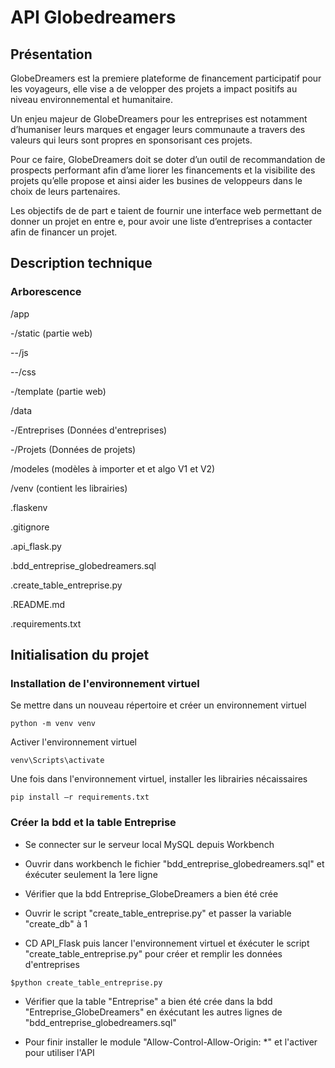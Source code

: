 # API Globedreamers

## Présentation 

GlobeDreamers est la premiere plateforme de financement participatif pour les voyageurs, elle vise a de velopper des projets a impact positifs au niveau environnemental et humanitaire.

Un enjeu majeur de GlobeDreamers pour les entreprises est notamment d’humaniser leurs marques et engager leurs communaute a travers des valeurs qui leurs sont propres en sponsorisant ces projets.

Pour ce faire, GlobeDreamers doit se doter d’un outil de recommandation de prospects performant afin d’ame liorer les financements et la visibilite des projets qu’elle propose et ainsi aider les busines de veloppeurs dans le choix de leurs partenaires.

Les objectifs de de part e taient de fournir une interface web permettant de donner un projet en entre e, pour avoir une liste d’entreprises a contacter afin de financer un projet.

## Description technique 

### Arborescence

/app 

-/static (partie web)

--/js

--/css

-/template (partie web)

/data

-/Entreprises (Données d'entreprises)

-/Projets (Données de projets)

/modeles (modèles à importer et et algo V1 et V2)

/venv (contient les librairies)

.flaskenv

.gitignore

.api_flask.py

.bdd_entreprise_globedreamers.sql

.create_table_entreprise.py

.README.md

.requirements.txt 

## Initialisation du projet

### Installation de l'environnement virtuel

Se mettre dans un nouveau répertoire et créer un environnement virtuel 

```
python -m venv venv
```

Activer l'environnement virtuel

```
venv\Scripts\activate
```

Une fois dans l'environnement virtuel, installer les librairies nécaissaires

```
pip install –r requirements.txt
```

### Créer la bdd et la table Entreprise

- Se connecter sur le serveur local MySQL depuis Workbench

- Ouvrir dans workbench le fichier "bdd_entreprise_globedreamers.sql" et éxécuter seulement la 1ere ligne

- Vérifier que la bdd Entreprise_GlobeDreamers a bien été crée

- Ouvrir le script "create_table_entreprise.py" et passer la variable "create_db" à 1 

- CD API_Flask puis lancer l'environnement virtuel et éxécuter le script "create_table_entreprise.py" pour créer et remplir les données d'entreprises

```
$python create_table_entreprise.py
```

- Vérifier que la table "Entreprise" a bien été crée dans la bdd "Entreprise_GlobeDreamers" en éxécutant les autres lignes de "bdd_entreprise_globedreamers.sql"

- Pour finir installer le module "Allow-Control-Allow-Origin: *" et l'activer pour utiliser l'API